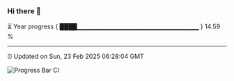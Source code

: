 ### Hi there 👋

⏳ Year progress { ████▁▁▁▁▁▁▁▁▁▁▁▁▁▁▁▁▁▁▁▁▁▁▁▁▁▁ } 14.59 %

---

⏰ Updated on Sun, 23 Feb 2025 06:28:04 GMT

![Progress Bar CI](https://github.com/ZhaoGui/ZhaoGui/workflows/Progress%20Bar%20CI/badge.svg)
